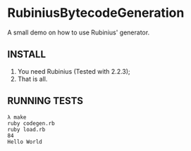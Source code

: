 # RubiniusBytecodeGeneration

A small demo on how to use Rubinius' generator.

## INSTALL

1. You need Rubinius (Tested with 2.2.3);
2. That is all.

## RUNNING TESTS

```shell
λ make
ruby codegen.rb
ruby load.rb
84
Hello World
```
